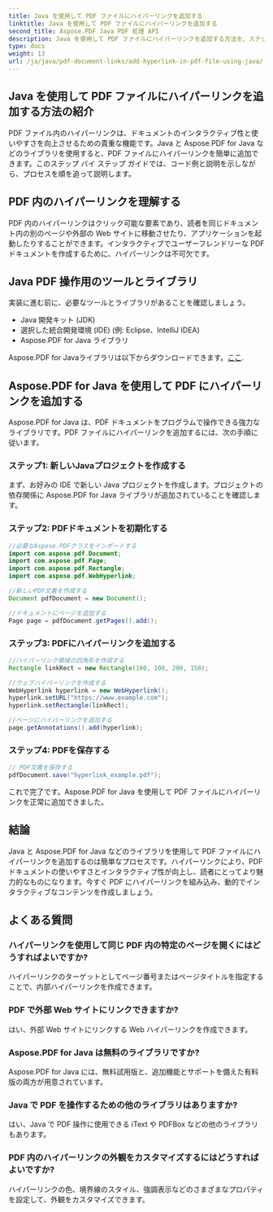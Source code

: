 ```yaml
---
title: Java を使用して PDF ファイルにハイパーリンクを追加する
linktitle: Java を使用して PDF ファイルにハイパーリンクを追加する
second_title: Aspose.PDF Java PDF 処理 API
description: Java を使用して PDF ファイルにハイパーリンクを追加する方法を、ステップバイステップの手順とソース コードで学習します。インタラクティブ機能で PDF ドキュメントを強化します。
type: docs
weight: 13
url: /ja/java/pdf-document-links/add-hyperlink-in-pdf-file-using-java/
---
```


## Java を使用して PDF ファイルにハイパーリンクを追加する方法の紹介

PDF ファイル内のハイパーリンクは、ドキュメントのインタラクティブ性と使いやすさを向上させるための貴重な機能です。Java と Aspose.PDF for Java などのライブラリを使用すると、PDF ファイルにハイパーリンクを簡単に追加できます。このステップ バイ ステップ ガイドでは、コード例と説明を示しながら、プロセスを順を追って説明します。

## PDF 内のハイパーリンクを理解する

PDF 内のハイパーリンクはクリック可能な要素であり、読者を同じドキュメント内の別のページや外部の Web サイトに移動させたり、アプリケーションを起動したりすることができます。インタラクティブでユーザーフレンドリーな PDF ドキュメントを作成するために、ハイパーリンクは不可欠です。

## Java PDF 操作用のツールとライブラリ

実装に進む前に、必要なツールとライブラリがあることを確認しましょう。

- Java 開発キット (JDK)
- 選択した統合開発環境 (IDE) (例: Eclipse、IntelliJ IDEA)
- Aspose.PDF for Java ライブラリ

 Aspose.PDF for Javaライブラリは以下からダウンロードできます。[ここ](https://releases.aspose.com/pdf/java/).

## Aspose.PDF for Java を使用して PDF にハイパーリンクを追加する

Aspose.PDF for Java は、PDF ドキュメントをプログラムで操作できる強力なライブラリです。PDF ファイルにハイパーリンクを追加するには、次の手順に従います。

### ステップ1: 新しいJavaプロジェクトを作成する

まず、お好みの IDE で新しい Java プロジェクトを作成します。プロジェクトの依存関係に Aspose.PDF for Java ライブラリが追加されていることを確認します。

### ステップ2: PDFドキュメントを初期化する

```java
//必要なAspose.PDFクラスをインポートする
import com.aspose.pdf.Document;
import com.aspose.pdf.Page;
import com.aspose.pdf.Rectangle;
import com.aspose.pdf.WebHyperlink;

//新しいPDF文書を作成する
Document pdfDocument = new Document();

//ドキュメントにページを追加する
Page page = pdfDocument.getPages().add();
```

### ステップ3: PDFにハイパーリンクを追加する

```java
//ハイパーリンク領域の四角形を作成する
Rectangle linkRect = new Rectangle(100, 100, 200, 150);

//ウェブハイパーリンクを作成する
WebHyperlink hyperlink = new WebHyperlink();
hyperlink.setURL("https://www.example.com");
hyperlink.setRectangle(linkRect);

//ページにハイパーリンクを追加する
page.getAnnotations().add(hyperlink);
```

### ステップ4: PDFを保存する

```java
// PDF文書を保存する
pdfDocument.save("hyperlink_example.pdf");
```

これで完了です。Aspose.PDF for Java を使用して PDF ファイルにハイパーリンクを正常に追加できました。

## 結論

Java と Aspose.PDF for Java などのライブラリを使用して PDF ファイルにハイパーリンクを追加するのは簡単なプロセスです。ハイパーリンクにより、PDF ドキュメントの使いやすさとインタラクティブ性が向上し、読者にとってより魅力的なものになります。今すぐ PDF にハイパーリンクを組み込み、動的でインタラクティブなコンテンツを作成しましょう。

## よくある質問

### ハイパーリンクを使用して同じ PDF 内の特定のページを開くにはどうすればよいですか?

ハイパーリンクのターゲットとしてページ番号またはページタイトルを指定することで、内部ハイパーリンクを作成できます。

### PDF で外部 Web サイトにリンクできますか?

はい、外部 Web サイトにリンクする Web ハイパーリンクを作成できます。

### Aspose.PDF for Java は無料のライブラリですか?

Aspose.PDF for Java には、無料試用版と、追加機能とサポートを備えた有料版の両方が用意されています。

### Java で PDF を操作するための他のライブラリはありますか?

はい、Java で PDF 操作に使用できる iText や PDFBox などの他のライブラリもあります。

### PDF 内のハイパーリンクの外観をカスタマイズするにはどうすればよいですか?

ハイパーリンクの色、境界線のスタイル、強調表示などのさまざまなプロパティを設定して、外観をカスタマイズできます。
